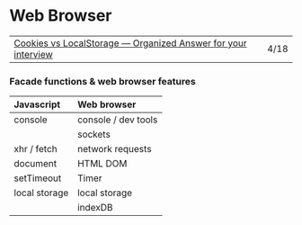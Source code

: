 # Web Browser

|  |  |
| :--- | :--- |
| [Cookies vs LocalStorage — Organized Answer for your interview](https://medium.com/javascript-in-plain-english/cookies-vs-localstorage-organized-answer-for-your-interview-54018e0f5a1e) | 4/18 |

### Facade functions & web browser features

| Javascript | Web browser |
| :--- | :--- |
| console | console / dev tools |
|  | sockets |
| xhr / fetch | network requests |
| document | HTML DOM |
| setTimeout | Timer |
| local storage | local storage |
|  | indexDB |

